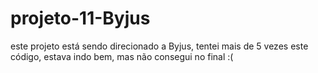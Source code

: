 # projeto-11-Byjus
este projeto está sendo direcionado a Byjus, tentei mais de 5 vezes este código, estava indo bem, mas não consegui no final :(
